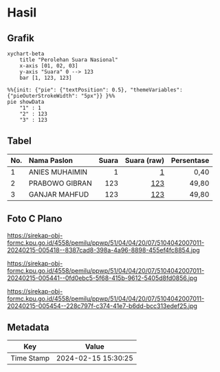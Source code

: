 # Hasil

## Grafik

```mermaid
xychart-beta
    title "Perolehan Suara Nasional"
    x-axis [01, 02, 03]
    y-axis "Suara" 0 --> 123
    bar [1, 123, 123]
```

```mermaid
%%{init: {"pie": {"textPosition": 0.5}, "themeVariables": {"pieOuterStrokeWidth": "5px"}} }%%
pie showData
    "1" : 1
    "2" : 123
    "3" : 123
```

## Tabel

| No. | Nama Paslon    | Suara | Suara (raw) | Persentase |
|:--- |:-------------- | -----:| -----------:| ----------:|
| 1   | ANIES MUHAIMIN | 1     | [1][p-1]    | 0,40       |
| 2   | PRABOWO GIBRAN | 123   | [123][p-2]  | 49,80      |
| 3   | GANJAR MAHFUD  | 123   | [123][p-3]  | 49,80      |


[p-1]: https://github.com/gigit-pemilu/pemilu-2024/blob/main/pilpres/hitung-suara/sub/51-bali/sub/04-gianyar/sub/04-tampaksiring/sub/2007-pejeng-kangin/sub/011-tps/sub/paslon-1.txt
[p-2]: https://github.com/gigit-pemilu/pemilu-2024/blob/main/pilpres/hitung-suara/sub/51-bali/sub/04-gianyar/sub/04-tampaksiring/sub/2007-pejeng-kangin/sub/011-tps/sub/paslon-2.txt
[p-3]: https://github.com/gigit-pemilu/pemilu-2024/blob/main/pilpres/hitung-suara/sub/51-bali/sub/04-gianyar/sub/04-tampaksiring/sub/2007-pejeng-kangin/sub/011-tps/sub/paslon-3.txt

## Foto C Plano

https://sirekap-obj-formc.kpu.go.id/4558/pemilu/ppwp/51/04/04/20/07/5104042007011-20240215-005418--8387cad8-398a-4a96-8898-455ef4fc8854.jpg

https://sirekap-obj-formc.kpu.go.id/4558/pemilu/ppwp/51/04/04/20/07/5104042007011-20240215-005441--0fd0ebc5-5f68-415b-9612-5405d8fd0856.jpg

https://sirekap-obj-formc.kpu.go.id/4558/pemilu/ppwp/51/04/04/20/07/5104042007011-20240215-005454--228c797f-c374-41e7-b6dd-bcc313edef25.jpg


## Metadata

| Key        | Value               |
| ---------- | ------------------- |
| Time Stamp | 2024-02-15 15:30:25 |



